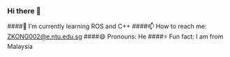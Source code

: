 ### Hi there 👋

####🌱 I’m currently learning ROS and C++
####📫 How to reach me: ZKONG002@e.ntu.edu.sg
####😄 Pronouns: He
####⚡ Fun fact: I am from Malaysia

<!--
**zejiekong/zejiekong** is a ✨ _special_ ✨ repository because its `README.md` (this file) appears on your GitHub profile.

Here are some ideas to get you started:

- 🔭 I’m currently working on ...
- 🌱 I’m currently learning ...
- 👯 I’m looking to collaborate on ...
- 🤔 I’m looking for help with ...
- 💬 Ask me about ...
- 📫 How to reach me: ...
- 😄 Pronouns: ...
- ⚡ Fun fact: ...
-->
